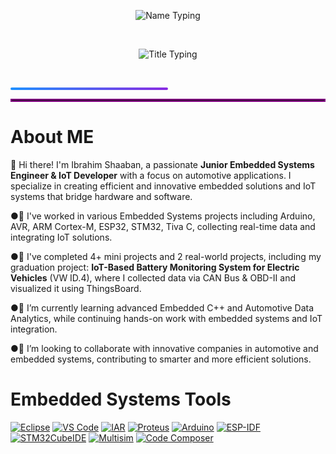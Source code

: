 <!-- الاسم -->
<p align="center">
  <img src="https://readme-typing-svg.herokuapp.com?font=Fira+Code&size=32&duration=3000&pause=1000&color=1E90FF&center=true&width=700&lines=Ibrahim+Shaaban" alt="Name Typing" />
</p>

<br>

<!-- العنوان -->
<p align="center">
  <img src="https://readme-typing-svg.herokuapp.com?font=Fira+Code&size=24&duration=3000&pause=1000&color=FF5733,FF8D1A&center=true&width=700&lines=Junior+Embedded+Engineer+And+IoT+Developer;Automotive+Engineer" alt="Title Typing" />
</p>

<br>

<!-- خط الفاصل بين السكشنات -->
<p align="center">
  <div style="background: linear-gradient(to right, #1E90FF, #8A2BE2); height: 4px; width: 50%; border-radius: 2px;"></div>
</p>
<hr style="border: 2px solid purple;">

# **About ME**


👋 Hi there! I'm Ibrahim Shaaban, a passionate **Junior Embedded Systems Engineer & IoT Developer** with a focus on automotive applications. I specialize in creating efficient and innovative embedded solutions and IoT systems that bridge hardware and software.  

●🔭 I've worked in various Embedded Systems projects including Arduino, AVR, ARM Cortex-M, ESP32, STM32, Tiva C, collecting real-time data and integrating IoT solutions.  

●🤖 I've completed 4+ mini projects and 2 real-world projects, including my graduation project: **IoT-Based Battery Monitoring System for Electric Vehicles** (VW ID.4), where I collected data via CAN Bus & OBD-II and visualized it using ThingsBoard.    

●🌱 I’m currently learning advanced Embedded C++ and Automotive Data Analytics, while continuing hands-on work with embedded systems and IoT integration.  

●🤝 I’m looking to collaborate with innovative companies in automotive and embedded systems, contributing to smarter and more efficient solutions.

# Embedded Systems Tools
[![Eclipse](https://upload.wikimedia.org/wikipedia/commons/4/4f/Eclipse_Logo_2017.svg)](https://www.eclipse.org/)
[![VS Code](https://upload.wikimedia.org/wikipedia/commons/1/1f/Visual_Studio_Code_1.35_icon.svg)](https://code.visualstudio.com/)
[![IAR](https://upload.wikimedia.org/wikipedia/commons/2/2b/IAR_Embedded_Workbench_logo.svg)](https://www.iar.com/)
[![Proteus](https://upload.wikimedia.org/wikipedia/commons/4/4f/Proteus_Logo.png)](https://www.labcenter.com/)
[![Arduino](https://upload.wikimedia.org/wikipedia/commons/1/1b/Arduino_Logo_2019.svg)](https://www.arduino.cc/)
[![ESP-IDF](https://upload.wikimedia.org/wikipedia/commons/3/3f/ESP-IDF_logo.svg)](https://docs.espressif.com/projects/esp-idf/en/latest/)
[![STM32CubeIDE](https://upload.wikimedia.org/wikipedia/commons/3/3b/STM32CubeIDE_logo.svg)](https://www.st.com/en/development-tools/stm32cubeide.html)
[![Multisim](https://upload.wikimedia.org/wikipedia/commons/7/7f/NI_Multisim_logo.png)](https://www.ni.com/en-us/shop/select/multisim)
[![Code Composer](https://upload.wikimedia.org/wikipedia/commons/4/4a/Code_Composer_Studio_logo.png)](https://www.ti.com/tool/CCSTUDIO)

